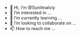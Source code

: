 - 👋 Hi, I’m @Sunilmalviy
- 👀 I’m interested in ...
- 🌱 I’m currently learning ...
- 💞️ I’m looking to collaborate on ...
- 📫 How to reach me ...

<!---
Sunilmalviy/Sunilmalviy is a ✨ special ✨ repository because its `README.md` (this file) appears on your GitHub profile.
You can click the Preview link to take a look at your changes.
--->
